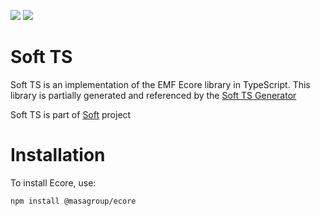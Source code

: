 [![](https://img.shields.io/github/license/masagroup/soft.ts.svg)](https://github.com/masagroup/soft.ts/blob/master/LICENSE)
![](https://github.com/masagroup/soft.ts/actions/workflows/build_and_test.yaml/badge.svg)

# Soft TS #

Soft TS is an implementation of the EMF Ecore library in TypeScript. This library is partially generated and referenced by the [Soft TS Generator](https://github.com/masagroup/soft.gen)
 
Soft TS is part of [Soft](https://github.com/masagroup/soft) project

# Installation #
To install Ecore, use:
```shell
npm install @masagroup/ecore
```